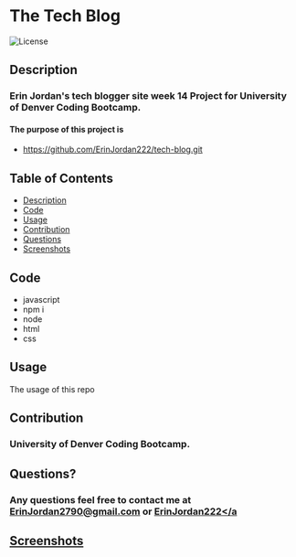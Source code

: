 # The Tech Blog

 ![License](https://img.shields.io/badge/License-MIT-blue.svg)
 
## Description
### Erin Jordan's tech blogger site week 14 Project for University of Denver Coding Bootcamp. 
#### The purpose of this project is 

* https://github.com/ErinJordan222/tech-blog.git

## Table of Contents
* [Description](#description)
* [Code](#code)
* [Usage](#usage)
* [Contribution](#contribution)
* [Questions](#questions)
* [Screenshots](#screenshots)

## Code
* javascript
* npm i
* node
* html
* css

## Usage
The usage of this repo 

## Contribution
### University of Denver Coding Bootcamp.

## Questions?
### Any questions feel free to contact me at <a href="https://erinjordan2790@gmail.com">ErinJordan2790@gmail.com</a> or <a href="https://github.com/ErinJordan222">ErinJordan222</a

## Screenshots

